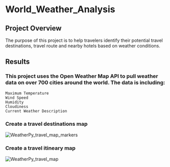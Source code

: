 # World_Weather_Analysis
## Project Overview
The purpose of this project is to help travelers identify their potential travel destinations, travel route and nearby hotels based on weather conditions. 

## Results
### This project uses the Open Weather Map API to pull weather data on over 700 cities around the world. The data is including:
    Maximum Temperature
    Wind Speed
    Humidity
    Cloudiness
    Current Weather Description
    
### Create a travel destinations map

![WeatherPy_travel_map_markers](https://user-images.githubusercontent.com/102264298/168493668-fd3bdf1a-d557-4619-83f4-39a8cfa0a33c.png)

### Create a travel itineary map

![WeatherPy_travel_map](https://user-images.githubusercontent.com/102264298/168493665-5b85bb27-c011-4311-99b6-9593498ae3ff.png)
